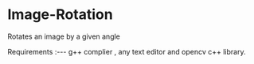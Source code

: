 # Image-Rotation
Rotates an image by a given angle

Requirements :--- g++ complier , any text editor and opencv  c++ library.
